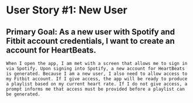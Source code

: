 # User Story #1: New User
## Primary Goal: As a new user with Spotify and Fitbit account credentials, I want to create an account for HeartBeats.
	When I open the app, I am met with a screen that allows me to sign in via Spotify. Upon signing into Spotify, a new account for HeartBeats is generated. Because I am a new user, I also need to allow access to my Fitbit account. If I give access, the app will be ready to produce a playlist based on my current heart rate. If I do not give access, a prompt informs me that access must be provided before a playlist can be generated.
